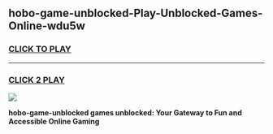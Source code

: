 
## hobo-game-unblocked-Play-Unblocked-Games-Online-wdu5w
<h3>
<a href="https://premium76.site?title=hobo-game-unblocked&ref=25A">CLICK TO PLAY</a></h3>
<hr>

<h3>
<a href="https://premium76.site?title=hobo-game-unblocked&ref=25A">CLICK 2 PLAY</a>
  
</h3>

<a href="https://premium76.site?title=hobo-game-unblocked&ref=25A"><img src="https://clearcache.store/games.png"></a>


**hobo-game-unblocked games unblocked: Your Gateway to Fun and Accessible Online Gaming**

